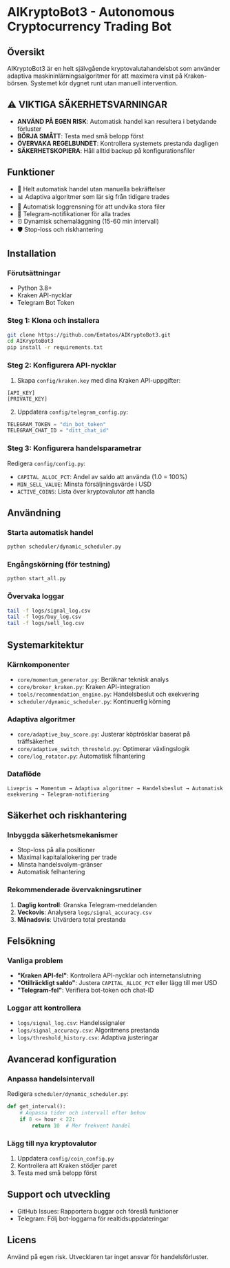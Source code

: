 # AIKryptoBot3 - Autonomous Cryptocurrency Trading Bot

## Översikt
AIKryptoBot3 är en helt självgående kryptovalutahandelsbot som använder adaptiva maskininlärningsalgoritmer för att maximera vinst på Kraken-börsen. Systemet kör dygnet runt utan manuell intervention.

## ⚠️ VIKTIGA SÄKERHETSVARNINGAR
- **ANVÄND PÅ EGEN RISK**: Automatisk handel kan resultera i betydande förluster
- **BÖRJA SMÅTT**: Testa med små belopp först
- **ÖVERVAKA REGELBUNDET**: Kontrollera systemets prestanda dagligen
- **SÄKERHETSKOPIERA**: Håll alltid backup på konfigurationsfiler

## Funktioner
- 🤖 Helt automatisk handel utan manuella bekräftelser
- 📊 Adaptiva algoritmer som lär sig från tidigare trades
- 🔄 Automatisk loggrensning för att undvika stora filer
- 📱 Telegram-notifikationer för alla trades
- ⏰ Dynamisk schemaläggning (15-60 min intervall)
- 🛡️ Stop-loss och riskhantering

## Installation

### Förutsättningar
- Python 3.8+
- Kraken API-nycklar
- Telegram Bot Token

### Steg 1: Klona och installera
```bash
git clone https://github.com/Emtatos/AIKryptoBot3.git
cd AIKryptoBot3
pip install -r requirements.txt
```

### Steg 2: Konfigurera API-nycklar
1. Skapa `config/kraken.key` med dina Kraken API-uppgifter:
```
[API_KEY]
[PRIVATE_KEY]
```

2. Uppdatera `config/telegram_config.py`:
```python
TELEGRAM_TOKEN = "din_bot_token"
TELEGRAM_CHAT_ID = "ditt_chat_id"
```

### Steg 3: Konfigurera handelsparametrar
Redigera `config/config.py`:
- `CAPITAL_ALLOC_PCT`: Andel av saldo att använda (1.0 = 100%)
- `MIN_SELL_VALUE`: Minsta försäljningsvärde i USD
- `ACTIVE_COINS`: Lista över kryptovalutor att handla

## Användning

### Starta automatisk handel
```bash
python scheduler/dynamic_scheduler.py
```

### Engångskörning (för testning)
```bash
python start_all.py
```

### Övervaka loggar
```bash
tail -f logs/signal_log.csv
tail -f logs/buy_log.csv
tail -f logs/sell_log.csv
```

## Systemarkitektur

### Kärnkomponenter
- `core/momentum_generator.py`: Beräknar teknisk analys
- `core/broker_kraken.py`: Kraken API-integration
- `tools/recommendation_engine.py`: Handelsbeslut och exekvering
- `scheduler/dynamic_scheduler.py`: Kontinuerlig körning

### Adaptiva algoritmer
- `core/adaptive_buy_score.py`: Justerar köptrösklar baserat på träffsäkerhet
- `core/adaptive_switch_threshold.py`: Optimerar växlingslogik
- `core/log_rotator.py`: Automatisk filhantering

### Dataflöde
```
Livepris → Momentum → Adaptiva algoritmer → Handelsbeslut → Automatisk exekvering → Telegram-notifiering
```

## Säkerhet och riskhantering

### Inbyggda säkerhetsmekanismer
- Stop-loss på alla positioner
- Maximal kapitalallokering per trade
- Minsta handelsvolym-gränser
- Automatisk felhantering

### Rekommenderade övervakningsrutiner
1. **Daglig kontroll**: Granska Telegram-meddelanden
2. **Veckovis**: Analysera `logs/signal_accuracy.csv`
3. **Månadsvis**: Utvärdera total prestanda

## Felsökning

### Vanliga problem
- **"Kraken API-fel"**: Kontrollera API-nycklar och internetanslutning
- **"Otillräckligt saldo"**: Justera `CAPITAL_ALLOC_PCT` eller lägg till mer USD
- **"Telegram-fel"**: Verifiera bot-token och chat-ID

### Loggar att kontrollera
- `logs/signal_log.csv`: Handelssignaler
- `logs/signal_accuracy.csv`: Algoritmens prestanda
- `logs/threshold_history.csv`: Adaptiva justeringar

## Avancerad konfiguration

### Anpassa handelsintervall
Redigera `scheduler/dynamic_scheduler.py`:
```python
def get_interval():
    # Anpassa tider och intervall efter behov
    if 8 <= hour < 22:
        return 10  # Mer frekvent handel
```

### Lägg till nya kryptovalutor
1. Uppdatera `config/coin_config.py`
2. Kontrollera att Kraken stödjer paret
3. Testa med små belopp först

## Support och utveckling
- GitHub Issues: Rapportera buggar och föreslå funktioner
- Telegram: Följ bot-loggarna för realtidsuppdateringar

## Licens
Använd på egen risk. Utvecklaren tar inget ansvar för handelsförluster.
